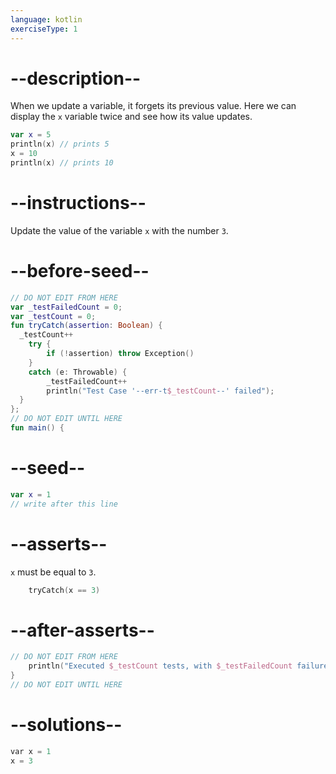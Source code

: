 ```yaml
---
language: kotlin
exerciseType: 1
---
```


# --description--

When we update a variable, it forgets its previous value. Here we can display the `x` variable twice and see how its value updates.
```kotlin
var x = 5
println(x) // prints 5
x = 10
println(x) // prints 10
```

# --instructions--

Update the value of the variable `x` with the number `3`.

# --before-seed--

```kotlin
// DO NOT EDIT FROM HERE
var _testFailedCount = 0;
var _testCount = 0;
fun tryCatch(assertion: Boolean) {
  _testCount++
    try { 
        if (!assertion) throw Exception()
    }
    catch (e: Throwable) {
        _testFailedCount++
        println("Test Case '--err-t$_testCount--' failed");
  }
};
// DO NOT EDIT UNTIL HERE
fun main() {
```

# --seed--

```kotlin
var x = 1
// write after this line

```

# --asserts--

`x` must be equal to `3`.

```c
    tryCatch(x == 3)
```

# --after-asserts--

```kotlin
// DO NOT EDIT FROM HERE 
    println("Executed $_testCount tests, with $_testFailedCount failures");
}
// DO NOT EDIT UNTIL HERE
```

# --solutions--

```c
var x = 1
x = 3
```
